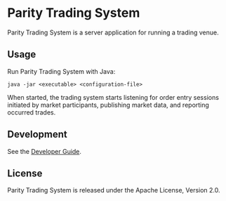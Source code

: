 Parity Trading System
=====================

Parity Trading System is a server application for running a trading venue.


Usage
-----

Run Parity Trading System with Java:

    java -jar <executable> <configuration-file>

When started, the trading system starts listening for order entry sessions
initiated by market participants, publishing market data, and reporting
occurred trades.


Development
-----------

See the [Developer Guide](../HACKING.md).


License
-------

Parity Trading System is released under the Apache License, Version 2.0.
